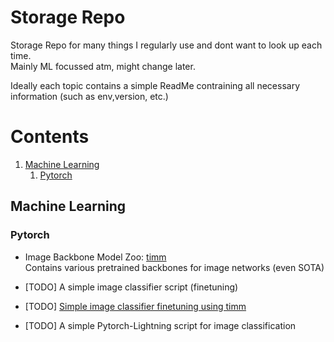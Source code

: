 # Storage Repo
Storage Repo for many things I regularly use and dont want to look up each time.  
Mainly ML focussed atm, might change later.

Ideally each topic contains a simple ReadMe contraining all necessary information (such as env,version, etc.)

# Contents
1. [Machine Learning](#machine-learning)
    1. [Pytorch](#pytorch)

## Machine Learning <a name="machine-learning"></a>

### Pytorch <a name="pytorch"></a>
- Image Backbone Model Zoo: [timm](https://github.com/rwightman/pytorch-image-models)  
Contains various pretrained backbones for image networks (even SOTA)

- [TODO] A simple image classifier script (finetuning)  

- [TODO] [Simple image classifier finetuning using timm](MachineLearning/Pytorch/train_timm.py)

- [TODO] A simple Pytorch-Lightning script for image classification

